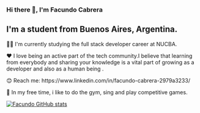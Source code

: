 
### Hi there 👋, I'm Facundo Cabrera 


## I'm a student from Buenos Aires, Argentina.
 


<p> 🧑‍🎓 I'm currently studying the full stack developer career at NUCBA.</p>
<p> ❤️ I love being an active part of the tech community.I believe that learning from everybody and sharing your knowledge is a vital part of growing as a developer and also as a human being . </p>
<p> 😊 Reach me: https://www.linkedin.com/in/facundo-cabrera-2979a3233/</p>
<p> 🦾 In my free time, i like to do the gym, sing and play competitive games.</p>



[![Facundo GitHub stats](https://github-readme-stats.vercel.app/api?username=Facundo0503&?theme=dracula)](https://github.com/Facundo0503/github-readme-stats)
